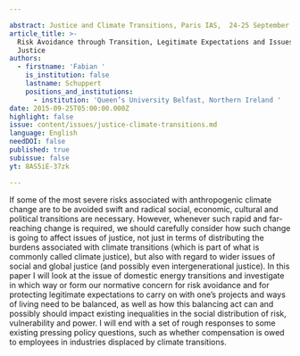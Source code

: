 ```yaml
---

abstract: Justice and Climate Transitions, Paris IAS,  24-25 September 2015 - Session 2
article_title: >-
  Risk Avoidance through Transition, Legitimate Expectations and Issues of
  Justice
authors:
  - firstname: 'Fabian '
    is_institution: false
    lastname: Schuppert
    positions_and_institutions:
      - institution: 'Queen’s University Belfast, Northern Ireland '
date: 2015-09-25T05:00:00.000Z
highlight: false
issue: content/issues/justice-climate-transitions.md
language: English
needDOI: false
published: true
subissue: false
yt: 8AS5iE-37zk

---
```



If some of the most severe risks associated with anthropogenic climate change are to be avoided swift and radical social, economic, cultural and political transitions are necessary. However, whenever such rapid and far-reaching change is required, we should carefully consider how such change is going to affect issues of justice, not just in terms of distributing the burdens associated with climate transitions (which is part of what is commonly called climate justice), but also with regard to wider issues of social and global justice (and possibly even intergenerational justice). In this paper I will look at the issue of domestic energy transitions and investigate in which way or form our normative concern for risk avoidance and for protecting legitimate expectations to carry on with one’s projects and ways of living need to be balanced, as well as how this balancing act can and possibly should impact existing inequalities in the social distribution of risk, vulnerability and power. I will end with a set of rough responses to some existing pressing policy questions, such as whether compensation is owed to employees in industries displaced by climate transitions.

<Youtube yt="8AS5iE-37zk" caption="Risk avoidance through transition, legitimate expectations and issues of justice"></Youtube>